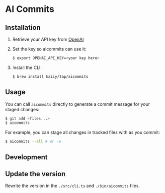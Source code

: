 # AI Commits

## Installation

1. Retrieve your API key from
   [OpenAI](https://platform.openai.com/account/api-keys)

2. Set the key so aicommits can use it:

   ```sh
   $ export OPENAI_API_KEY=<your key here>
   ```

3. Install the CLI:

   ```sh
   $ brew install kaiiy/tap/aicommits
   ```

## Usage

You can call `aicommits` directly to generate a commit message for your staged
changes:

```sh
$ git add <files...>
$ aicommits
```

For example, you can stage all changes in tracked files with as you commit:

```sh
$ aicommits --all # or -a
```

## Development

## Update the version

Rewrite the version in the `./src/cli.ts` and `./bin/aicommits` files.
